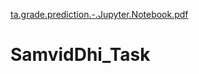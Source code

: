 [ta.grade.prediction.-.Jupyter.Notebook.pdf](https://github.com/kushalsoni312/SamvidDhi_Task/files/11168853/ta.grade.prediction.-.Jupyter.Notebook.pdf)
# SamvidDhi_Task
